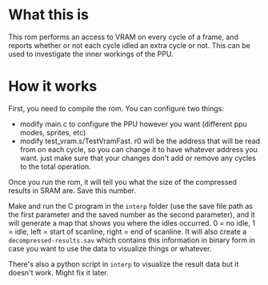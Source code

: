 # What this is

This rom performs an access to VRAM on every cycle of a frame, and reports whether or not each cycle idled an extra cycle or not. This can be used to investigate the inner workings of the PPU.

# How it works

First, you need to compile the rom. You can configure two things:
- modify main.c to configure the PPU however you want (different ppu modes, sprites, etc)
- modify test_vram.s/TestVramFast. r0 will be the address that will be read from on each cycle, so you can change it to have whatever address you want. just make sure that your changes don't add or remove any cycles to the total operation.

Once you run the rom, it will tell you what the size of the compressed results in SRAM are. Save this number.

Make and run the C program in the `interp` folder (use the save file path as the first parameter and the saved number as the second parameter), and it will generate a map that shows you where the idles occurred. 0 = no idle, 1 = idle, left = start of scanline, right = end of scanline. It will also create a `decompressed-results.sav` which contains this information in binary form in case you want to use the data to visualize things or whatever.

There's also a python script in `interp` to visualize the result data but it doesn't work. Might fix it later.
